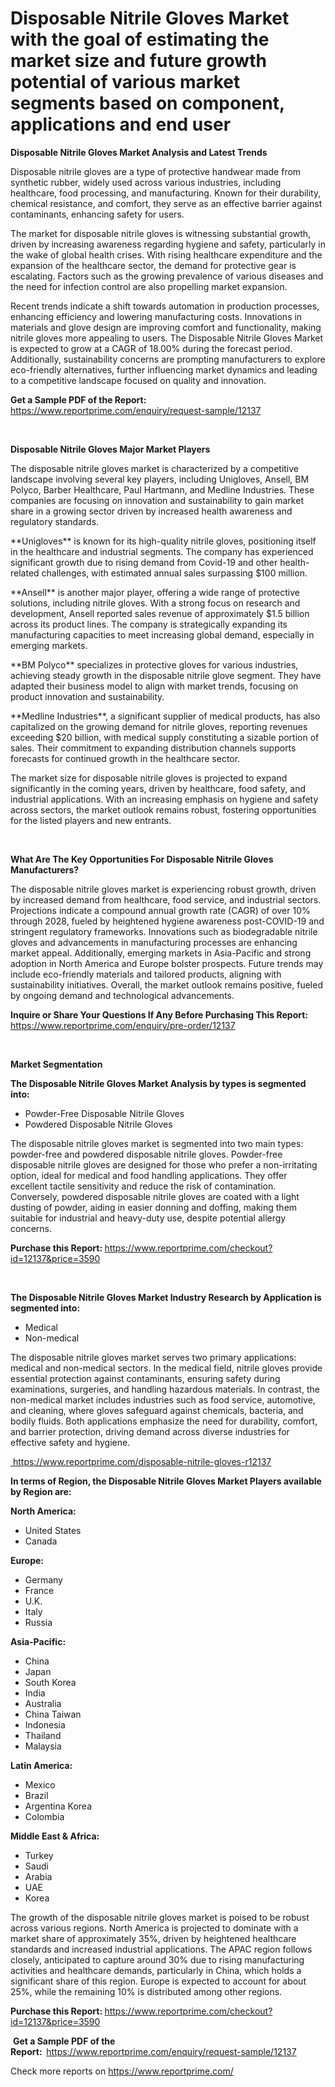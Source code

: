 <p><h1>Disposable Nitrile Gloves Market with the goal of estimating the market size and future growth potential of various market segments based on component, applications and end user</h1></p><p><strong>Disposable Nitrile Gloves Market Analysis and Latest Trends</strong></p>
<p><p>Disposable nitrile gloves are a type of protective handwear made from synthetic rubber, widely used across various industries, including healthcare, food processing, and manufacturing. Known for their durability, chemical resistance, and comfort, they serve as an effective barrier against contaminants, enhancing safety for users.</p><p>The market for disposable nitrile gloves is witnessing substantial growth, driven by increasing awareness regarding hygiene and safety, particularly in the wake of global health crises. With rising healthcare expenditure and the expansion of the healthcare sector, the demand for protective gear is escalating. Factors such as the growing prevalence of various diseases and the need for infection control are also propelling market expansion.</p><p>Recent trends indicate a shift towards automation in production processes, enhancing efficiency and lowering manufacturing costs. Innovations in materials and glove design are improving comfort and functionality, making nitrile gloves more appealing to users. The Disposable Nitrile Gloves Market is expected to grow at a CAGR of 18.00% during the forecast period. Additionally, sustainability concerns are prompting manufacturers to explore eco-friendly alternatives, further influencing market dynamics and leading to a competitive landscape focused on quality and innovation.</p></p>
<p><strong>Get a Sample PDF of the Report:&nbsp;</strong> <a href="https://www.reportprime.com/enquiry/request-sample/12137?utm_campaign=3204&utm_medium=2&utm_source=Github&utm_content=ia&utm_term=18032025&utm_id=disposable-nitrile-gloves">https://www.reportprime.com/enquiry/request-sample/12137</a></p>
<p>&nbsp;</p>
<p><strong>Disposable Nitrile Gloves Major Market Players</strong></p>
<p><p>The disposable nitrile gloves market is characterized by a competitive landscape involving several key players, including Unigloves, Ansell, BM Polyco, Barber Healthcare, Paul Hartmann, and Medline Industries. These companies are focusing on innovation and sustainability to gain market share in a growing sector driven by increased health awareness and regulatory standards.</p><p>**Unigloves** is known for its high-quality nitrile gloves, positioning itself in the healthcare and industrial segments. The company has experienced significant growth due to rising demand from Covid-19 and other health-related challenges, with estimated annual sales surpassing $100 million.</p><p>**Ansell** is another major player, offering a wide range of protective solutions, including nitrile gloves. With a strong focus on research and development, Ansell reported sales revenue of approximately $1.5 billion across its product lines. The company is strategically expanding its manufacturing capacities to meet increasing global demand, especially in emerging markets.</p><p>**BM Polyco** specializes in protective gloves for various industries, achieving steady growth in the disposable nitrile glove segment. They have adapted their business model to align with market trends, focusing on product innovation and sustainability.</p><p>**Medline Industries**, a significant supplier of medical products, has also capitalized on the growing demand for nitrile gloves, reporting revenues exceeding $20 billion, with medical supply constituting a sizable portion of sales. Their commitment to expanding distribution channels supports forecasts for continued growth in the healthcare sector.</p><p>The market size for disposable nitrile gloves is projected to expand significantly in the coming years, driven by healthcare, food safety, and industrial applications. With an increasing emphasis on hygiene and safety across sectors, the market outlook remains robust, fostering opportunities for the listed players and new entrants.</p></p>
<p>&nbsp;</p>
<p><strong>What Are The Key Opportunities For Disposable Nitrile Gloves Manufacturers?</strong></p>
<p><p>The disposable nitrile gloves market is experiencing robust growth, driven by increased demand from healthcare, food service, and industrial sectors. Projections indicate a compound annual growth rate (CAGR) of over 10% through 2028, fueled by heightened hygiene awareness post-COVID-19 and stringent regulatory frameworks. Innovations such as biodegradable nitrile gloves and advancements in manufacturing processes are enhancing market appeal. Additionally, emerging markets in Asia-Pacific and strong adoption in North America and Europe bolster prospects. Future trends may include eco-friendly materials and tailored products, aligning with sustainability initiatives. Overall, the market outlook remains positive, fueled by ongoing demand and technological advancements.</p></p>
<p><strong>Inquire or Share Your Questions If Any Before Purchasing This Report:</strong> <a href="https://www.reportprime.com/enquiry/pre-order/12137?utm_campaign=3204&utm_medium=2&utm_source=Github&utm_content=ia&utm_term=18032025&utm_id=disposable-nitrile-gloves">https://www.reportprime.com/enquiry/pre-order/12137</a></p>
<p>&nbsp;</p>
<p><strong>Market Segmentation</strong></p>
<p><strong>The Disposable Nitrile Gloves Market Analysis by types is segmented into:</strong></p>
<p><ul><li>Powder-Free Disposable Nitrile Gloves</li><li>Powdered Disposable Nitrile Gloves</li></ul></p>
<p><p>The disposable nitrile gloves market is segmented into two main types: powder-free and powdered disposable nitrile gloves. Powder-free disposable nitrile gloves are designed for those who prefer a non-irritating option, ideal for medical and food handling applications. They offer excellent tactile sensitivity and reduce the risk of contamination. Conversely, powdered disposable nitrile gloves are coated with a light dusting of powder, aiding in easier donning and doffing, making them suitable for industrial and heavy-duty use, despite potential allergy concerns.</p></p>
<p><strong>Purchase this Report:&nbsp;</strong><a href="https://www.reportprime.com/checkout?id=12137&price=3590&utm_campaign=3204&utm_medium=2&utm_source=Github&utm_content=ia&utm_term=18032025&utm_id=disposable-nitrile-gloves">https://www.reportprime.com/checkout?id=12137&price=3590</a></p>
<p>&nbsp;</p>
<p><strong>The Disposable Nitrile Gloves Market Industry Research by Application is segmented into:</strong></p>
<p><ul><li>Medical</li><li>Non-medical</li></ul></p>
<p><p>The disposable nitrile gloves market serves two primary applications: medical and non-medical sectors. In the medical field, nitrile gloves provide essential protection against contaminants, ensuring safety during examinations, surgeries, and handling hazardous materials. In contrast, the non-medical market includes industries such as food service, automotive, and cleaning, where gloves safeguard against chemicals, bacteria, and bodily fluids. Both applications emphasize the need for durability, comfort, and barrier protection, driving demand across diverse industries for effective safety and hygiene.</p></p>
<p><a href="https://www.reportprime.com/disposable-nitrile-gloves-r12137?utm_campaign=3204&utm_medium=2&utm_source=Github&utm_content=ia&utm_term=18032025&utm_id=disposable-nitrile-gloves">&nbsp;https://www.reportprime.com/disposable-nitrile-gloves-r12137</a></p>
<p><strong>In terms of Region, the Disposable Nitrile Gloves Market Players available by Region are:</strong></p>
<p>
    <p> <strong> North America: </strong>
        <ul>
            <li>United States</li>
            <li>Canada</li>
        </ul>
        </p> 
    <p> <strong> Europe: </strong>
        <ul>
            <li>Germany</li>
            <li>France</li>
            <li>U.K.</li>
            <li>Italy</li>
            <li>Russia</li>
        </ul>
        </p> 
    <p> <strong> Asia-Pacific: </strong>
        <ul>
            <li>China</li>
            <li>Japan</li>
            <li>South Korea</li>
            <li>India</li>
            <li>Australia</li>
            <li>China Taiwan</li>
            <li>Indonesia</li>
            <li>Thailand</li>
            <li>Malaysia</li>
        </ul>
        </p> 
    <p> <strong> Latin America: </strong>
        <ul>
            <li>Mexico</li>
            <li>Brazil</li>
            <li>Argentina Korea</li>
            <li>Colombia</li>
        </ul>
        </p> 
    <p> <strong> Middle East & Africa: </strong>
        <ul>
            <li>Turkey</li>
            <li>Saudi</li>
            <li>Arabia</li>
            <li>UAE</li>
            <li>Korea</li>
        </ul>
    </p>
    </p>
<p><p>The growth of the disposable nitrile gloves market is poised to be robust across various regions. North America is projected to dominate with a market share of approximately 35%, driven by heightened healthcare standards and increased industrial applications. The APAC region follows closely, anticipated to capture around 30% due to rising manufacturing activities and healthcare demands, particularly in China, which holds a significant share of this region. Europe is expected to account for about 25%, while the remaining 10% is distributed among other regions.</p></p>
<p><strong>Purchase this Report: </strong><a href="https://www.reportprime.com/checkout?id=12137&price=3590&utm_campaign=3204&utm_medium=2&utm_source=Github&utm_content=ia&utm_term=18032025&utm_id=disposable-nitrile-gloves">https://www.reportprime.com/checkout?id=12137&price=3590</a></p>
<p>&nbsp;<strong>Get a Sample PDF of the Report:&nbsp;&nbsp;</strong><a href="https://www.reportprime.com/enquiry/request-sample/12137?utm_campaign=3204&utm_medium=2&utm_source=Github&utm_content=ia&utm_term=18032025&utm_id=disposable-nitrile-gloves">https://www.reportprime.com/enquiry/request-sample/12137</a></p>
<p><strong></strong></p>
<p>Check more reports on <a href="https://www.reportprime.com/?utm_campaign=3204&utm_medium=2&utm_source=Github&utm_content=ia&utm_term=18032025&utm_id=disposable-nitrile-gloves">https://www.reportprime.com/</a></p>